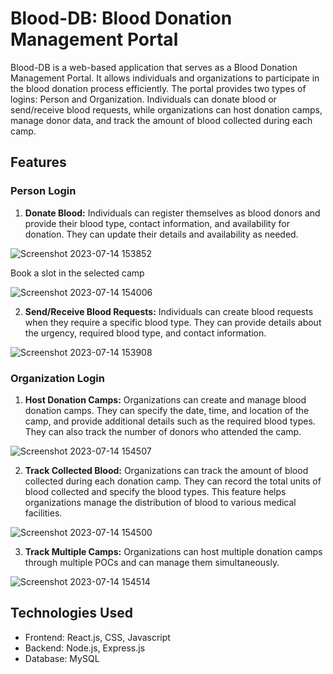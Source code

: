 # Blood-DB: Blood Donation Management Portal

Blood-DB is a web-based application that serves as a Blood Donation Management Portal. It allows individuals and organizations to participate in the blood donation process efficiently. The portal provides two types of logins: Person and Organization. Individuals can donate blood or send/receive blood requests, while organizations can host donation camps, manage donor data, and track the amount of blood collected during each camp.

## Features

### Person Login

1. **Donate Blood:** Individuals can register themselves as blood donors and provide their blood type, contact information, and availability for donation. They can update their details and availability as needed.

![Screenshot 2023-07-14 153852](https://github.com/prathameshParadkar/blood-db/assets/108287510/f5066430-1da7-409c-9c70-7ffe143d67a1)

Book a slot in the selected camp

![Screenshot 2023-07-14 154006](https://github.com/prathameshParadkar/blood-db/assets/108287510/26d606d7-d586-4fed-9275-35e6050495ac)


2. **Send/Receive Blood Requests:** Individuals can create blood requests when they require a specific blood type. They can provide details about the urgency, required blood type, and contact information.

![Screenshot 2023-07-14 153908](https://github.com/prathameshParadkar/blood-db/assets/108287510/7019f7b6-6c04-4a9c-93f6-d5a49846a99d)

### Organization Login

1. **Host Donation Camps:** Organizations can create and manage blood donation camps. They can specify the date, time, and location of the camp, and provide additional details such as the required blood types. They can also track the number of donors who attended the camp.
   
![Screenshot 2023-07-14 154507](https://github.com/prathameshParadkar/blood-db/assets/108287510/c67ea3e0-953e-43df-baa0-ddaf7f7f0203)

2. **Track Collected Blood:** Organizations can track the amount of blood collected during each donation camp. They can record the total units of blood collected and specify the blood types. This feature helps organizations manage the distribution of blood to various medical facilities.

![Screenshot 2023-07-14 154500](https://github.com/prathameshParadkar/blood-db/assets/108287510/5a9a6145-d784-4b2e-b274-432b75c16905)

3. **Track Multiple Camps:** Organizations can host multiple donation camps through multiple POCs and can manage them simultaneously.

![Screenshot 2023-07-14 154514](https://github.com/prathameshParadkar/blood-db/assets/108287510/321c6b4f-2a87-45a6-b4b7-90f2125c8ce5)


## Technologies Used

- Frontend: React.js, CSS, Javascript
- Backend: Node.js, Express.js
- Database: MySQL
